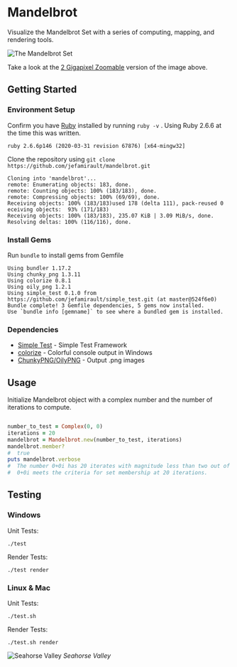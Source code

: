 # Mandelbrot

Visualize the Mandelbrot Set with a series of computing, mapping, and rendering tools.

![The Mandelbrot Set](https://i.imgur.com/SjG9hQq.png)

Take a look at the [2 Gigapixel Zoomable](https://www.easyzoom.com/imageaccess/0b570fe4405147ee9f41d4c2c080ad6b) version of the image above.

## Getting Started
### Environment Setup

Confirm you have [Ruby](https://www.ruby-lang.org/en/documentation/installation/) installed by running `ruby -v` . Using Ruby 2.6.6 at the time this was written.
```
ruby 2.6.6p146 (2020-03-31 revision 67876) [x64-mingw32]
```

Clone the repository using `git clone https://github.com/jefamirault/mandelbrot.git`
```
Cloning into 'mandelbrot'...
remote: Enumerating objects: 183, done.
remote: Counting objects: 100% (183/183), done.
remote: Compressing objects: 100% (69/69), done.
Receiving objects: 100% (183/183)used 178 (delta 111), pack-reused 0 eceiving objects:  93% (171/183)
Receiving objects: 100% (183/183), 235.07 KiB | 3.09 MiB/s, done.
Resolving deltas: 100% (116/116), done.
```

### Install Gems
Run `bundle` to install gems from Gemfile
```
Using bundler 1.17.2
Using chunky_png 1.3.11
Using colorize 0.8.1
Using oily_png 1.2.1
Using simple_test 0.1.0 from https://github.com/jefamirault/simple_test.git (at master@524f6e0)
Bundle complete! 3 Gemfile dependencies, 5 gems now installed.
Use `bundle info [gemname]` to see where a bundled gem is installed.
```

### Dependencies

* [Simple Test](https://github.com/jefamirault/simple_test) - Simple Test Framework
* [colorize](https://github.com/fazibear/colorize) - Colorful console output in Windows
* [ChunkyPNG/OilyPNG](https://github.com/wvanbergen/chunky_png) - Output .png images

## Usage

Initialize Mandelbrot object with a complex number and the number of iterations to compute.

```ruby

number_to_test = Complex(0, 0)
iterations = 20
mandelbrot = Mandelbrot.new(number_to_test, iterations)
mandelbrot.member?
#  true
puts mandelbrot.verbose
#  The number 0+0i has 20 iterates with magnitude less than two out of 20 explored.
#  0+0i meets the criteria for set membership at 20 iterations.
```

## Testing

### Windows
Unit Tests:
```
./test
```

Render Tests:

```
./test render
```

### Linux & Mac

Unit Tests:

```
./test.sh
```

Render Tests:

```
./test.sh render
```

![Seahorse Valley](https://i.imgur.com/hGxmnr6.jpg)
*Seahorse Valley*
